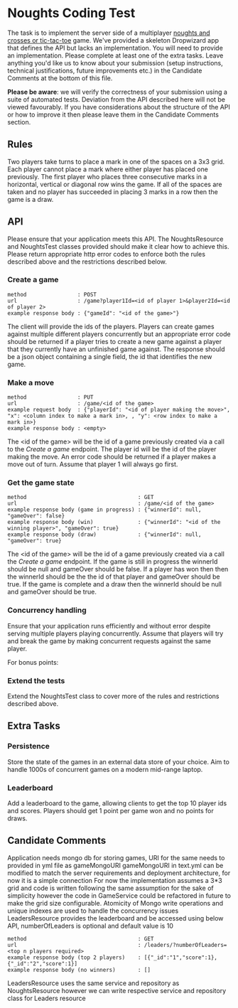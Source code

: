 Noughts Coding Test
===================

The task is to implement the server side of a multiplayer
[noughts and crosses or tic-tac-toe](http://en.wikipedia.org/wiki/Tic-tac-toe) game.  We've provided a skeleton
Dropwizard app that defines the API but lacks an implementation.  You will need to provide an implementation.
Please complete at least one of the extra tasks.  Leave anything you'd like us to know about your submission (setup
instructions, technical justifications, future improvements etc.) in the Candidate Comments at the bottom of this file.

**Please be aware**: we will verify the correctness of your submission using a suite of automated tests. Deviation from the API
described here will not be viewed favourably. If you have considerations about the structure of the API or how to improve
it then please leave them in the Candidate Comments section.

Rules
-----

Two players take turns to place a mark in one of the spaces on a 3x3 grid.  Each player cannot place a mark where either
player has placed one previously.  The first player who places three consecutive marks in a horizontal, vertical or
diagonal row wins the game.  If all of the spaces are taken and no player has succeeded in placing 3 marks in a row
then the game is a draw. 

API
---

Please ensure that your application meets this API.  The NoughtsResource and NoughtsTest classes provided should make it
clear how to achieve this.  Please return appropriate http error codes to enforce both the rules described above and
the restrictions described below.

### Create a game ###

    method                : POST
    url                   : /game?player1Id=<id of player 1>&player2Id=<id of player 2>
    example response body : {"gameId": "<id of the game>"}

The client will provide the ids of the players. Players can create games against multiple different players concurrently
but an appropriate error code should be returned if a player tries to create a  new game against a player that they
currently have an unfinished game against.  The response should be a json object containing a single field, the id that
identifies the new game.

### Make a move ###

    method                : PUT
    url                   : /game/<id of the game>
    example request body  : {"playerId": "<id of player making the move>", "x": <column index to make a mark in>, , "y": <row index to make a mark in>}
    example response body : <empty>

The \<id of the game> will be the id of a game previously created via a call to the *Create a game* endpoint.  The player id
will be the id of the player making the move.  An error code should be returned if a player makes a move out of turn.
Assume that player 1 will always go first.

### Get the game state ###

    method                                   : GET
    url                                      : /game/<id of the game>
    example response body (game in progress) : {"winnerId": null, "gameOver": false}
    example response body (win)              : {"winnerId": "<id of the winning player>", "gameOver": true}
    example response body (draw)             : {"winnerId": null, "gameOver": true}

The \<id of the game> will be the id of a game previously created via a call the *Create a game* endpoint.  If the game
is still in progress the winnerId should be null and gameOver should be false.  If a player has won then then the
winnerId should be the the id of that player and gameOver should be true. If the game is complete and a draw then the
winnerId should be null and gameOver should be true.

### Concurrency handling ###

Ensure that your application runs efficiently and without error despite serving multiple players playing concurrently.
Assume that players will try and break the game by making concurrent requests against the same player.

For bonus points:

### Extend the tests ###

Extend the NoughtsTest class to cover more of the rules and restrictions described above.


Extra Tasks
-----------

### Persistence ###

Store the state of the games in an external data store of your choice.  Aim to handle 1000s of concurrent games on a
modern mid-range laptop.

### Leaderboard ###

Add a leaderboard to the game, allowing clients to get the top 10 player ids and scores. Players should get 1 point per
game won and no points for draws.

Candidate Comments
------------------

Application needs mongo db for storing games, URI for the same needs to provided in yml file as gameMongoURI
gameMongoURI in text.yml can be modified to match the server requirements and deployment architecture, for now it is a simple connection
For now the implementation assumes a 3*3 grid and code is written following the same assumption for the sake of simplicity however the code in GameService could be refactored in future to make the grid size configurable.
Atomicity of Mongo write operations and unique indexes are used to handle the concurrency issues
LeadersResource provides the leaderboard and be accessed using below API, numberOfLeaders is optional and default value is 10

    method                                   : GET
    url                                      : /leaders/?numberOfLeaders=<top n players required>
    example response body (top 2 players)    : [{"_id":"1","score":1},{"_id":"2","score":1}]
    example response body (no winners)       : []

LeadersResource uses the same service and repository as NoughtsResource however we can write respective service and repository class for Leaders resource
